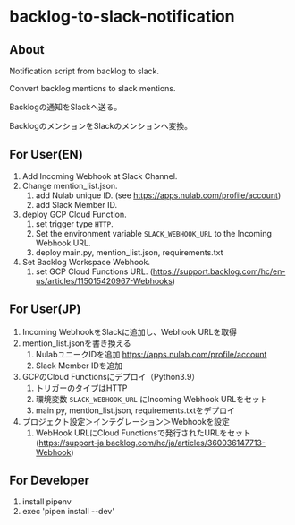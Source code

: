 # backlog-to-slack-notification
## About
Notification script from backlog to slack.

Convert backlog mentions to slack mentions.

Backlogの通知をSlackへ送る。

BacklogのメンションをSlackのメンションへ変換。
## For User(EN)
1. Add Incoming Webhook at Slack Channel.
1. Change mention_list.json.
    1. add Nulab unique ID. (see https://apps.nulab.com/profile/account)
    1. add Slack Member ID.
1. deploy GCP Cloud Function.
    1. set trigger type `HTTP`.
    1. Set the environment variable `SLACK_WEBHOOK_URL` to the Incoming Webhook URL.
    1. deploy main.py, mention_list.json, requirements.txt
1. Set Backlog Workspace Webhook.
    1. set GCP Cloud Functions URL.
      (https://support.backlog.com/hc/en-us/articles/115015420967-Webhooks)

## For User(JP)
1. Incoming WebhookをSlackに追加し、Webhook URLを取得
1. mention_list.jsonを書き換える
    1. NulabユニークIDを追加 https://apps.nulab.com/profile/account
    1. Slack Member IDを追加
1. GCPのCloud Functionsにデプロイ（Python3.9）
    1. トリガーのタイプはHTTP
    1. 環境変数 `SLACK_WEBHOOK_URL` にIncoming Webhook URLをセット
    1. main.py, mention_list.json, requirements.txtをデプロイ
1. プロジェクト設定＞インテグレーション＞Webhookを設定
    1. WebHook URLにCloud Functionsで発行されたURLをセット
      (https://support-ja.backlog.com/hc/ja/articles/360036147713-Webhook)



## For Developer
1. install pipenv
2. exec 'pipen install --dev'
